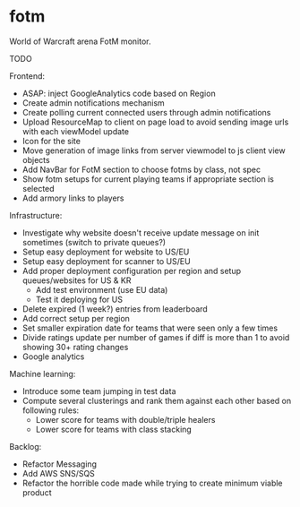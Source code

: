 fotm
====

World of Warcraft arena FotM monitor.

TODO

Frontend:
- ASAP: inject GoogleAnalytics code based on Region
- Create admin notifications mechanism
- Create polling current connected users through admin notifications
- Upload ResourceMap to client on page load to avoid sending image urls with each viewModel update
- Icon for the site
- Move generation of image links from server viewmodel to js client view objects
- Add NavBar for FotM section to choose fotms by class, not spec
- Show fotm setups for current playing teams if appropriate section is selected
- Add armory links to players


Infrastructure:
- Investigate why website doesn't receive update message on init sometimes (switch to private queues?)
- Setup easy deployment for website to US/EU
- Setup easy deployment for scanner to US/EU
- Add proper deployment configuration per region and setup queues/websites for US & KR
  - Add test environment (use EU data)
  - Test it deploying for US
- Delete expired (1 week?) entries from leaderboard
- Add correct setup per region
- Set smaller expiration date for teams that were seen only a few times
- Divide ratings update per number of games if diff is more than 1 to avoid showing 30+ rating changes
- Google analytics


Machine learning:
- Introduce some team jumping in test data
- Compute several clusterings and rank them against each other based on following rules: 
  - Lower score for teams with double/triple healers
  - Lower score for teams with class stacking


Backlog:
- Refactor Messaging
- Add AWS SNS/SQS
- Refactor the horrible code made while trying to create minimum viable product
